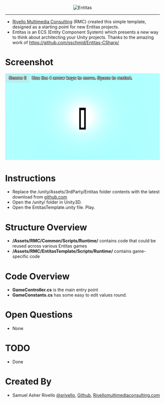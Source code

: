 <p align="center">
    <img src="https://raw.githubusercontent.com/sschmid/Entitas-CSharp/develop/Readme/Images/Entitas-Header.png" alt="Entitas">
</p>

---

* <a href="http://www.RivelloMultimediaConsulting.com/unity/">Rivello Multimedia Consulting</a> (RMC) created this simple template, designed as a starting point for new Entitas projects.
* Entitas is an ECS (Entity Component System) which presents a new way to think about architecting your Unity projects. Thanks to the amazing work of <a href="http://github.com/sschmid/Entitas-CSharp/">https://github.com/sschmid/Entitas-CSharp/</a>

</p>

Screenshot
=============

![Alt text](/entitas_template_screenshot.png?raw=true "Screenshot")


Instructions
=============
* Replace the /unity/Assets/3rdParty/Entitas folder contents with the latest download from <a href="http://github.com/sschmid/Entitas-CSharp/">github.com</a></BR>
* Open the /unity/ folder in Unity3D. </BR>
* Open the EntitasTemplate.unity file. Play.


Structure Overview
=============
* **/Assets/RMC/Common/Scripts/Runtime/** contains code that could be reused across various Entitas games<BR>
* **/Assets/RMC/EntitasTemplate/Scripts/Runtime/** contains game-specific code

Code Overview
=============
* **GameController.cs** is the main entry point
* **GameConstants.cs** has some easy to edit values
round.

Open Questions
=============
* None

TODO
=============
* Done


Created By
=============

- Samuel Asher Rivello <a href="https://twitter.com/srivello/">@srivello</a>, <a href="http://www.github.com/RivelloMultimediaConsulting/">Github</a>, <a href="http://www.rivellomultimediaconsulting.com/unity/">Rivellomultimediaconsulting.com</a>


